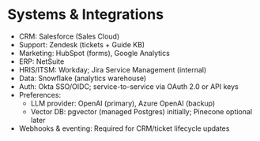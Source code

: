 # Systems & Integrations

- CRM: Salesforce (Sales Cloud)
- Support: Zendesk (tickets + Guide KB)
- Marketing: HubSpot (forms), Google Analytics
- ERP: NetSuite
- HRIS/ITSM: Workday; Jira Service Management (internal)
- Data: Snowflake (analytics warehouse)
- Auth: Okta SSO/OIDC; service-to-service via OAuth 2.0 or API keys
- Preferences:
  - LLM provider: OpenAI (primary), Azure OpenAI (backup)
  - Vector DB: pgvector (managed Postgres) initially; Pinecone optional later
- Webhooks & eventing: Required for CRM/ticket lifecycle updates
